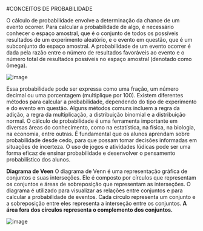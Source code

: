#CONCEITOS DE PROBABILIDADE

O cálculo de probabilidade envolve a determinação da chance de um evento ocorrer. 
Para calcular a probabilidade de algo, é necessário conhecer o espaço amostral, que é o conjunto de todos os possíveis resultados de um experimento aleatório, e o evento em questão, que é um subconjunto do espaço amostral.
A probabilidade de um evento ocorrer é dada pela razão entre o número de resultados favoráveis ao evento e o número total de resultados possíveis no espaço amostral (denotado como ômega).

![image](https://user-images.githubusercontent.com/126131203/234746935-70499114-fe08-456e-9322-b8efb583efdd.png)

Essa probabilidade pode ser expressa como uma fração, um número decimal ou uma porcentagem (multiplique por 100).
Existem diferentes métodos para calcular a probabilidade, dependendo do tipo de experimento e do evento em questão. Alguns métodos comuns incluem a regra da adição, a regra da multiplicação, a distribuição binomial e a distribuição normal.
O cálculo de probabilidade é uma ferramenta importante em diversas áreas do conhecimento, como na estatística, na física, na biologia, na economia, entre outras. É fundamental que os alunos aprendam sobre probabilidade desde cedo, para que possam tomar decisões informadas em situações de incerteza. O uso de jogos e atividades lúdicas pode ser uma forma eficaz de ensinar probabilidade e desenvolver o pensamento probabilístico dos alunos.

**Diagrama de Veen**
O diagrama de Venn é uma representação gráfica de conjuntos e suas interseções. Ele é composto por círculos que representam os conjuntos e áreas de sobreposição que representam as interseções. O diagrama é utilizado para visualizar as relações entre conjuntos e para calcular a probabilidade de eventos. Cada círculo representa um conjunto e a sobreposição entre eles representa a interseção entre os conjuntos. **A área fora dos círculos representa o complemento dos conjuntos.**

![image](https://user-images.githubusercontent.com/126131203/234750974-f500beed-c30c-4707-84c8-99fb6333c14c.png)


